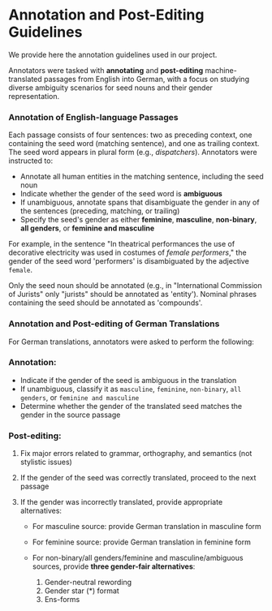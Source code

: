 # Annotation and Post-Editing Guidelines

We provide here the annotation guidelines used in our project.

Annotators were tasked with **annotating** and **post-editing** machine-translated passages from English into German, with a focus on studying diverse ambiguity scenarios for seed nouns and their gender representation.

### Annotation of English-language Passages
Each passage consists of four sentences: two as preceding context, one containing the seed word (matching sentence), and one as trailing context. The seed word appears in plural form (e.g., _dispatchers_). Annotators were instructed to:

* Annotate all human entities in the matching sentence, including the seed noun
* Indicate whether the gender of the seed word is **ambiguous**
* If unambiguous, annotate spans that disambiguate the gender in any of the sentences (preceding, matching, or trailing)
* Specify the seed's gender as either **feminine**, **masculine**, **non-binary**, **all genders**, or **feminine and masculine**

For example, in the sentence "In theatrical performances the use of decorative electricity was used in costumes of _female performers_," the gender of the seed word 'performers' is disambiguated by the adjective `female`.

Only the seed noun should be annotated (e.g., in "International Commission of Jurists" only "jurists" should be annotated as 'entity'). Nominal phrases containing the seed should be annotated as 'compounds'.

### Annotation and Post-editing of German Translations

For German translations, annotators were asked to perform the following:

### Annotation:
* Indicate if the gender of the seed is ambiguous in the translation
* If unambiguous, classify it as `masculine`, `feminine`, `non-binary`, `all genders`, or `feminine and masculine`
* Determine whether the gender of the translated seed matches the gender in the source passage

### Post-editing:
1. Fix major errors related to grammar, orthography, and semantics (not stylistic issues)
2. If the gender of the seed was correctly translated, proceed to the next passage
3. If the gender was incorrectly translated, provide appropriate alternatives:

   
   * For masculine source: provide German translation in masculine form
   * For feminine source: provide German translation in feminine form
   * For non-binary/all genders/feminine and masculine/ambiguous sources, provide **three gender-fair alternatives**:


     1. Gender-neutral rewording
     2. Gender star (*) format
     3. Ens-forms
